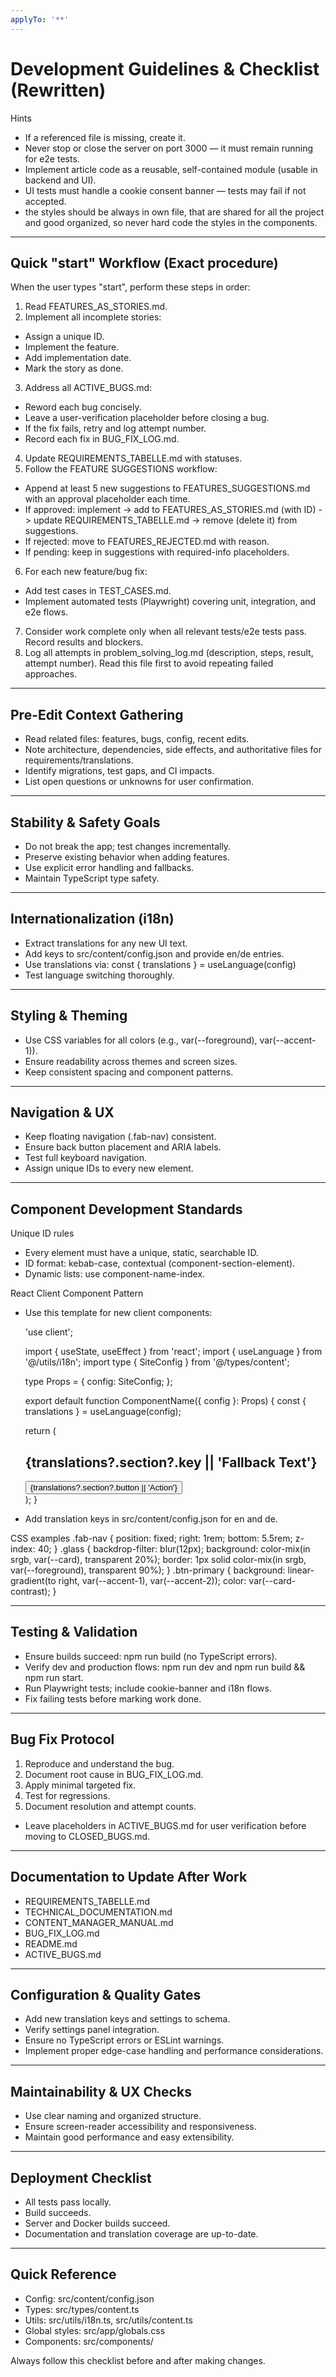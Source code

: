 ```yaml
---
applyTo: '**'
---
```


# Development Guidelines & Checklist (Rewritten)

Hints
- If a referenced file is missing, create it.
- Never stop or close the server on port 3000 — it must remain running for e2e tests.
- Implement article code as a reusable, self-contained module (usable in backend and UI).
- UI tests must handle a cookie consent banner — tests may fail if not accepted.
- the styles should be always in own file, that are shared for all the project and good organized, so never hard code the styles in the components.

---

## Quick "start" Workflow (Exact procedure)
When the user types "start", perform these steps in order:

1. Read FEATURES_AS_STORIES.md.
2. Implement all incomplete stories:
  - Assign a unique ID.
  - Implement the feature.
  - Add implementation date.
  - Mark the story as done.
3. Address all ACTIVE_BUGS.md:
  - Reword each bug concisely.
  - Leave a user-verification placeholder before closing a bug.
  - If the fix fails, retry and log attempt number.
  - Record each fix in BUG_FIX_LOG.md.
4. Update REQUIREMENTS_TABELLE.md with statuses.
5. Follow the FEATURE SUGGESTIONS workflow:
  - Append at least 5 new suggestions to FEATURES_SUGGESTIONS.md with an approval placeholder each time.
  - If approved: implement -> add to FEATURES_AS_STORIES.md (with ID) -> update REQUIREMENTS_TABELLE.md -> remove (delete it) from suggestions.
  - If rejected: move to FEATURES_REJECTED.md with reason.
  - If pending: keep in suggestions with required-info placeholders.
6. For each new feature/bug fix:
  - Add test cases in TEST_CASES.md.
  - Implement automated tests (Playwright) covering unit, integration, and e2e flows.
7. Consider work complete only when all relevant tests/e2e tests pass. Record results and blockers.
8. Log all attempts in problem_solving_log.md (description, steps, result, attempt number). Read this file first to avoid repeating failed approaches.

---

## Pre-Edit Context Gathering
- Read related files: features, bugs, config, recent edits.
- Note architecture, dependencies, side effects, and authoritative files for requirements/translations.
- Identify migrations, test gaps, and CI impacts.
- List open questions or unknowns for user confirmation.

---

## Stability & Safety Goals
- Do not break the app; test changes incrementally.
- Preserve existing behavior when adding features.
- Use explicit error handling and fallbacks.
- Maintain TypeScript type safety.

---

## Internationalization (i18n)
- Extract translations for any new UI text.
- Add keys to src/content/config.json and provide en/de entries.
- Use translations via:
  const { translations } = useLanguage(config)
- Test language switching thoroughly.

---

## Styling & Theming
- Use CSS variables for all colors (e.g., var(--foreground), var(--accent-1)).
- Ensure readability across themes and screen sizes.
- Keep consistent spacing and component patterns.

---

## Navigation & UX
- Keep floating navigation (.fab-nav) consistent.
- Ensure back button placement and ARIA labels.
- Test full keyboard navigation.
- Assign unique IDs to every new element.

---

## Component Development Standards

Unique ID rules
- Every element must have a unique, static, searchable ID.
- ID format: kebab-case, contextual (component-section-element).
- Dynamic lists: use component-name-index.

React Client Component Pattern
- Use this template for new client components:

  'use client';

  import { useState, useEffect } from 'react';
  import { useLanguage } from '@/utils/i18n';
  import type { SiteConfig } from '@/types/content';

  type Props = {
   config: SiteConfig;
  };

  export default function ComponentName({ config }: Props) {
   const { translations } = useLanguage(config);

   return (
    <div id="component-name-container" style={{ color: 'var(--foreground)' }}>
      <h2 id="component-name-title">
       {translations?.section?.key || 'Fallback Text'}
      </h2>
      <button id="component-name-action-button">
       {translations?.section?.button || 'Action'}
      </button>
    </div>
   );
  }

- Add translation keys in src/content/config.json for en and de.

CSS examples
  .fab-nav { position: fixed; right: 1rem; bottom: 5.5rem; z-index: 40; }
  .glass { backdrop-filter: blur(12px); background: color-mix(in srgb, var(--card), transparent 20%); border: 1px solid color-mix(in srgb, var(--foreground), transparent 90%); }
  .btn-primary { background: linear-gradient(to right, var(--accent-1), var(--accent-2)); color: var(--card-contrast); }

---

## Testing & Validation
- Ensure builds succeed: npm run build (no TypeScript errors).
- Verify dev and production flows: npm run dev and npm run build && npm run start.
- Run Playwright tests; include cookie-banner and i18n flows.
- Fix failing tests before marking work done.

---

## Bug Fix Protocol
1. Reproduce and understand the bug.
2. Document root cause in BUG_FIX_LOG.md.
3. Apply minimal targeted fix.
4. Test for regressions.
5. Document resolution and attempt counts.
- Leave placeholders in ACTIVE_BUGS.md for user verification before moving to CLOSED_BUGS.md.

---

## Documentation to Update After Work
- REQUIREMENTS_TABELLE.md
- TECHNICAL_DOCUMENTATION.md
- CONTENT_MANAGER_MANUAL.md
- BUG_FIX_LOG.md
- README.md
- ACTIVE_BUGS.md

---

## Configuration & Quality Gates
- Add new translation keys and settings to schema.
- Verify settings panel integration.
- Ensure no TypeScript errors or ESLint warnings.
- Implement proper edge-case handling and performance considerations.

---

## Maintainability & UX Checks
- Use clear naming and organized structure.
- Ensure screen-reader accessibility and responsiveness.
- Maintain good performance and easy extensibility.

---

## Deployment Checklist
- All tests pass locally.
- Build succeeds.
- Server and Docker builds succeed.
- Documentation and translation coverage are up-to-date.

---

## Quick Reference
- Config: src/content/config.json
- Types: src/types/content.ts
- Utils: src/utils/i18n.ts, src/utils/content.ts
- Global styles: src/app/globals.css
- Components: src/components/

Always follow this checklist before and after making changes.

